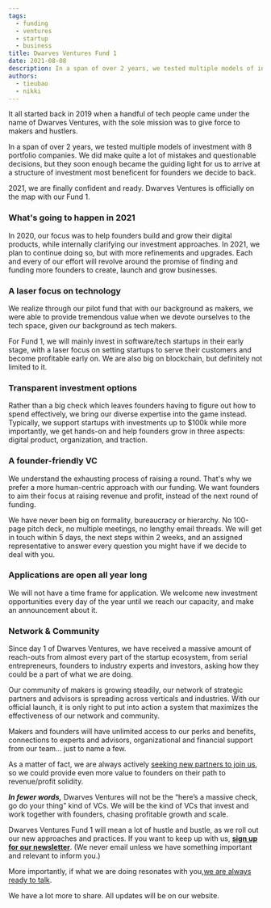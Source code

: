 ```yaml
---
tags:
  - funding
  - ventures
  - startup
  - business
title: Dwarves Ventures Fund 1
date: 2021-08-08
description: In a span of over 2 years, we tested multiple models of investment with 8 portfolio companies.2021, we are finally confident and ready. Dwarves Ventures is officially on the map with our Fund 1.
authors: 
  - tieubao
  - nikki
---
```


It all started back in 2019 when a handful of tech people came under the name of Dwarves Ventures, with the sole mission was to give force to makers and hustlers.

In a span of over 2 years, we tested multiple models of investment with 8 portfolio companies. We did make quite a lot of mistakes and questionable decisions, but they soon enough became the guiding light for us to arrive at a structure of investment most beneficent for founders we decide to back.

2021, we are finally confident and ready. Dwarves Ventures is officially on the map with our Fund 1.

### What's going to happen in 2021

In 2020, our focus was to help founders build and grow their digital products, while internally clarifying our investment approaches. In 2021, we plan to continue doing so, but with more refinements and upgrades. Each and every of our effort will revolve around the promise of finding and funding more founders to create, launch and grow businesses.

### A laser focus on technology

We realize through our pilot fund that with our background as makers, we were able to provide tremendous value when we devote ourselves to the tech space, given our background as tech makers.

For Fund 1, we will mainly invest in software/tech startups in their early stage, with a laser focus on setting startups to serve their customers and become profitable early on. We are also big on blockchain, but definitely not limited to it.

### Transparent investment options

Rather than a big check which leaves founders having to figure out how to spend effectively, we bring our diverse expertise into the game instead. Typically, we support startups with investments up to $100k while more importantly, we get hands-on and help founders grow in three aspects: digital product, organization, and traction.

### A founder-friendly VC

We understand the exhausting process of raising a round. That's why we prefer a more human-centric approach with our funding. We want founders to aim their focus at raising revenue and profit, instead of the next round of funding.

We have never been big on formality, bureaucracy or hierarchy. No 100-page pitch deck, no multiple meetings, no lengthy email threads. We will get in touch within 5 days, the next steps within 2 weeks, and an assigned representative to answer every question you might have if we decide to deal with you.

### Applications are open all year long

We will not have a time frame for application. We welcome new investment opportunities every day of the year until we reach our capacity, and make an announcement about it.

### Network & Community

Since day 1 of Dwarves Ventures, we have received a massive amount of reach-outs from almost every part of the startup ecosystem, from serial entrepreneurs, founders to industry experts and investors, asking how they could be a part of what we are doing.

Our community of makers is growing steadily, our network of strategic partners and advisors is spreading across verticals and industries. With our official launch, it is only right to put into action a system that maximizes the effectiveness of our network and community.

Makers and founders will have unlimited access to our perks and benefits, connections to experts and advisors, organizational and financial support from our team... just to name a few.

As a matter of fact, we are always actively [seeking new partners to join us](mailtoteamd.foundation), so we could provide even more value to founders on their path to revenue/profit solidity.

***In fewer words,***
Dwarves Ventures will not be the “here’s a massive check, go do your thing” kind of VCs. We will be the kind of VCs that invest and work together with founders, chasing profitable growth and scale.

Dwarves Ventures Fund 1 will mean a lot of hustle and bustle, as we roll out our new approaches and practices. If you want to keep up with us, **[sign up for our newsletter](https://dwarves.ventures/next)**. (We never email unless we have something important and relevant to inform you.)

More importantly, if what we are doing resonates with you,[we are always ready to talk](mailtoteamd.foundation).

We have a lot more to share. All updates will be on our website.
